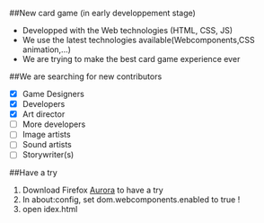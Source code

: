 ##New card game 
(in early developpement stage)



* Developped with the Web technologies (HTML, CSS, JS)
* We use the latest technologies available(Webcomponents,CSS animation,...)
* We are trying to make the best card game experience ever


##We are searching for new contributors
- [X] Game Designers
- [X] Developers
- [X] Art director
- [ ] More developers
- [ ] Image artists
- [ ] Sound artists
- [ ] Storywriter(s)

##Have a try

1. Download Firefox [Aurora](http://www.mozilla.org/en-US/firefox/channel/#aurora) to have a try 
2. In about:config, set dom.webcomponents.enabled to true !
3. open idex.html